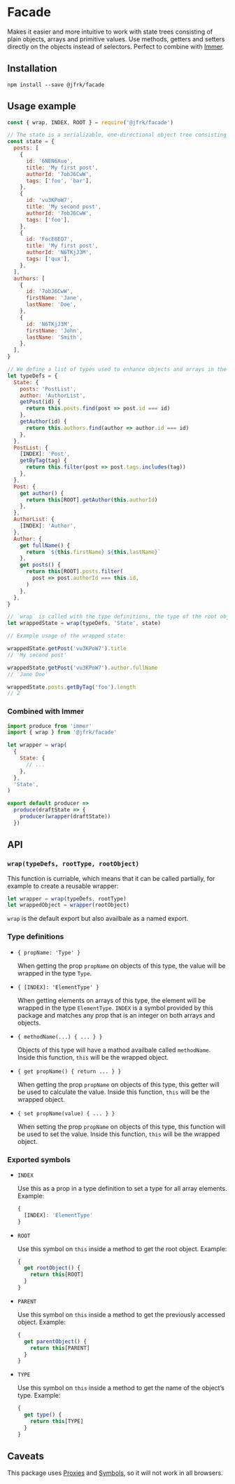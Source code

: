 # Facade

Makes it easier and more intuitive to work with state trees consisting of plain objects, arrays and primitive values. Use methods, getters and setters directly on the objects instead of selectors. Perfect to combine with [Immer](https://github.com/mweststrate/immer).

## Installation

```
npm install --save @jfrk/facade
```

## Usage example

```js
const { wrap, INDEX, ROOT } = require('@jfrk/facade')

// The state is a serializable, one-directional object tree consisting of plain objects, arrays and primitive values.
const state = {
  posts: [
    {
      id: '6NEN6Xuo',
      title: 'My first post',
      authorId: '7obJ6CwW',
      tags: ['foo', 'bar'],
    },
    {
      id: 'vu3KPoW7',
      title: 'My second post',
      authorId: '7obJ6CwW',
      tags: ['foo'],
    },
    {
      id: 'FocE8EQ7',
      title: 'My first post',
      authorId: 'N6TKjJ3M',
      tags: ['qux'],
    },
  ],
  authors: [
    {
      id: '7obJ6CwW',
      firstName: 'Jane',
      lastName: 'Doe',
    },
    {
      id: 'N6TKjJ3M',
      firstName: 'John',
      lastName: 'Smith',
    },
  ],
}

// We define a list of types used to enhance objects and arrays in the state tree. With these we can add getter, setters and methods.
let typeDefs = {
  State: {
    posts: 'PostList',
    author: 'AuthorList',
    getPost(id) {
      return this.posts.find(post => post.id === id)
    },
    getAuthor(id) {
      return this.authors.find(author => author.id === id)
    },
  },
  PostList: {
    [INDEX]: 'Post',
    getByTag(tag) {
      return this.filter(post => post.tags.includes(tag))
    },
  },
  Post: {
    get author() {
      return this[ROOT].getAuthor(this.authorId)
    },
  },
  AuthorList: {
    [INDEX]: 'Author',
  },
  Author: {
    get fullName() {
      return `${this.firstName} ${this.lastName}`
    },
    get posts() {
      return this[ROOT].posts.filter(
        post => post.authorId === this.id,
      )
    },
  },
}

// `wrap` is called with the type definitions, the type of the root object and state tree and returns a wrapped state.
let wrappedState = wrap(typeDefs, 'State', state)

// Example usage of the wrapped state:

wrappedState.getPost('vu3KPoW7').title
// 'My second post'

wrappedState.getPost('vu3KPoW7').author.fullName
// 'Jane Doe'

wrappedState.posts.getByTag('foo').length
// 2
```

### Combined with Immer

```js
import produce from 'immer'
import { wrap } from '@jfrk/facade'

let wrapper = wrap(
  {
    State: {
      // ...
    },
  },
  'State',
)

export default producer =>
  produce(draftState => {
    producer(wrapper(draftState))
  })
```

## API

### `wrap(typeDefs, rootType, rootObject)`

This function is curriable, which means that it can be called partially, for example to create a reusable wrapper:

```js
let wrapper = wrap(typeDefs, rootType)
let wrappedObject = wrapper(rootObject)
```

`wrap` is the default export but also availbale as a named export.

### Type definitions

- `{ propName: 'Type' }`

  When getting the prop `propName` on objects of this type, the value will be wrapped in the type `Type`.

- `{ [INDEX]: 'ElementType' }`

  When getting elements on arrays of this type, the element will be wrapped in the type `ElementType`. `INDEX` is a symbol provided by this package and matches any prop that is an integer on both arrays and objects.

- `{ methodName(...) { ... } }`

  Objects of this type will have a mathod availbale called `methodName`. Inside this function, `this` will be the wrapped object.

- `{ get propName() { return ... } }`

  When getting the prop `propName` on objects of this type, this getter will be used to calculate the value. Inside this function, `this` will be the wrapped object.

- `{ set propName(value) { ... } }`

  When setting the prop `propName` on objects of this type, this function will be used to set the value. Inside this function, `this` will be the wrapped object.

### Exported symbols

- `INDEX`

  Use this as a prop in a type definition to set a type for all array elements. Example:

  ```js
  {
    [INDEX]: 'ElementType'
  }
  ```

- `ROOT`

  Use this symbol on `this` inside a method to get the root object. Example:

  ```js
  {
    get rootObject() {
      return this[ROOT]
    }
  }
  ```

- `PARENT`

  Use this symbol on `this` inside a method to get the previously accessed object. Example:

  ```js
  {
    get parentObject() {
      return this[PARENT]
    }
  }
  ```

- `TYPE`

  Use this symbol on `this` inside a method to get the name of the object’s type. Example:

  ```js
  {
    get type() {
      return this[TYPE]
    }
  }
  ```

## Caveats

This package uses [Proxies](https://caniuse.com/#feat=proxy) and [Symbols](https://kangax.github.io/compat-table/es6/#test-Symbol), so it will not work in all browsers.
